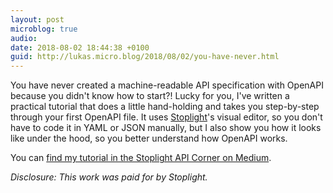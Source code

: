 ```yaml
---
layout: post
microblog: true
audio: 
date: 2018-08-02 18:44:38 +0100
guid: http://lukas.micro.blog/2018/08/02/you-have-never.html
---
```

You have never created a machine-readable API specification with OpenAPI because you didn't know how to start?! Lucky for you, I've written a practical tutorial that does a little hand-holding and takes you step-by-step through your first OpenAPI file. It uses [Stoplight](https://stoplight.io/)'s visual editor, so you don't have to code it in YAML or JSON manually, but I also show you how it looks like under the hood, so you better understand how OpenAPI works.

You can [find my tutorial in the Stoplight API Corner on Medium](https://blog.stoplight.io/getting-started-with-api-design-using-stoplight-and-openapi-90fc8f37ac2e).

_Disclosure: This work was paid for by Stoplight._

